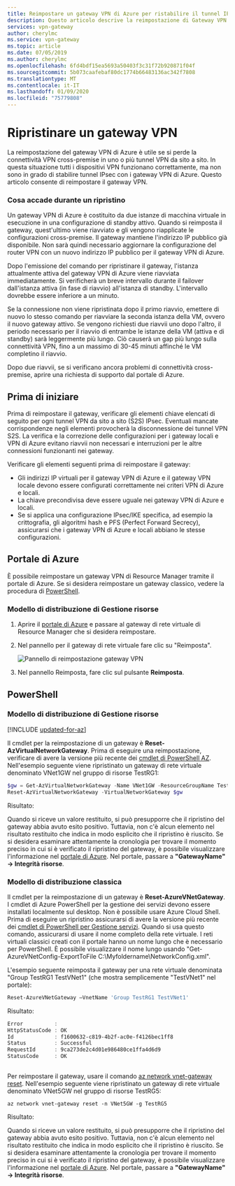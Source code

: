 ```yaml
---
title: Reimpostare un gateway VPN di Azure per ristabilire il tunnel IPsec
description: Questo articolo descrive la reimpostazione di Gateway VPN di Azure per ristabilire i tunnel IPsec. L'articolo riguarda i gateway VPN nei modelli di distribuzione classica e Resource Manager.
services: vpn-gateway
author: cherylmc
ms.service: vpn-gateway
ms.topic: article
ms.date: 07/05/2019
ms.author: cherylmc
ms.openlocfilehash: 6fd4bdf15ea5693a50403f3c31f72b920871f04f
ms.sourcegitcommit: 5b073caafebaf80dc1774b66483136ac342f7808
ms.translationtype: MT
ms.contentlocale: it-IT
ms.lasthandoff: 01/09/2020
ms.locfileid: "75779808"
---
```

# <a name="reset-a-vpn-gateway"></a>Ripristinare un gateway VPN

La reimpostazione del gateway VPN di Azure è utile se si perde la connettività VPN cross-premise in uno o più tunnel VPN da sito a sito. In questa situazione tutti i dispositivi VPN funzionano correttamente, ma non sono in grado di stabilire tunnel IPsec con i gateway VPN di Azure. Questo articolo consente di reimpostare il gateway VPN.

### <a name="what-happens-during-a-reset"></a>Cosa accade durante un ripristino

Un gateway VPN di Azure è costituito da due istanze di macchina virtuale in esecuzione in una configurazione di standby attivo. Quando si reimposta il gateway, quest'ultimo viene riavviato e gli vengono riapplicate le configurazioni cross-premise. Il gateway mantiene l'indirizzo IP pubblico già disponibile. Non sarà quindi necessario aggiornare la configurazione del router VPN con un nuovo indirizzo IP pubblico per il gateway VPN di Azure.

Dopo l'emissione del comando per ripristinare il gateway, l'istanza attualmente attiva del gateway VPN di Azure viene riavviata immediatamente. Si verificherà un breve intervallo durante il failover dall'istanza attiva (in fase di riavvio) all'istanza di standby. L'intervallo dovrebbe essere inferiore a un minuto.

Se la connessione non viene ripristinata dopo il primo riavvio, emettere di nuovo lo stesso comando per riavviare la seconda istanza della VM, ovvero il nuovo gateway attivo. Se vengono richiesti due riavvii uno dopo l'altro, il periodo necessario per il riavvio di entrambe le istanze della VM (attiva e di standby) sarà leggermente più lungo. Ciò causerà un gap più lungo sulla connettività VPN, fino a un massimo di 30-45 minuti affinché le VM completino il riavvio.

Dopo due riavvii, se si verificano ancora problemi di connettività cross-premise, aprire una richiesta di supporto dal portale di Azure.

## <a name="before"></a>Prima di iniziare

Prima di reimpostare il gateway, verificare gli elementi chiave elencati di seguito per ogni tunnel VPN da sito a sito (S2S) IPsec. Eventuali mancate corrispondenze negli elementi provocherà la disconnessione dei tunnel VPN S2S. La verifica e la correzione delle configurazioni per i gateway locali e VPN di Azure evitano riavvii non necessari e interruzioni per le altre connessioni funzionanti nei gateway.

Verificare gli elementi seguenti prima di reimpostare il gateway:

* Gli indirizzi IP virtuali per il gateway VPN di Azure e il gateway VPN locale devono essere configurati correttamente nei criteri VPN di Azure e locali.
* La chiave precondivisa deve essere uguale nei gateway VPN di Azure e locali.
* Se si applica una configurazione IPsec/IKE specifica, ad esempio la crittografia, gli algoritmi hash e PFS (Perfect Forward Secrecy), assicurarsi che i gateway VPN di Azure e locali abbiano le stesse configurazioni.

## <a name="portal"></a>Portale di Azure

È possibile reimpostare un gateway VPN di Resource Manager tramite il portale di Azure. Se si desidera reimpostare un gateway classico, vedere la procedura di [PowerShell](#resetclassic).

### <a name="resource-manager-deployment-model"></a>Modello di distribuzione di Gestione risorse

1. Aprire il [portale di Azure](https://portal.azure.com) e passare al gateway di rete virtuale di Resource Manager che si desidera reimpostare.
2. Nel pannello per il gateway di rete virtuale fare clic su "Reimposta".

   ![Pannello di reimpostazione gateway VPN](./media/vpn-gateway-howto-reset-gateway/reset-vpn-gateway-portal.png)
3. Nel pannello Reimposta, fare clic sul pulsante **Reimposta**.

## <a name="ps"></a>PowerShell

### <a name="resource-manager-deployment-model"></a>Modello di distribuzione di Gestione risorse

[!INCLUDE [updated-for-az](../../includes/updated-for-az.md)]

Il cmdlet per la reimpostazione di un gateway è **Reset-AzVirtualNetworkGateway**. Prima di eseguire una reimpostazione, verificare di avere la versione più recente dei [cmdlet di PowerShell AZ](https://docs.microsoft.com/powershell/module/az.network). Nell'esempio seguente viene ripristinato un gateway di rete virtuale denominato VNet1GW nel gruppo di risorse TestRG1:

```powershell
$gw = Get-AzVirtualNetworkGateway -Name VNet1GW -ResourceGroupName TestRG1
Reset-AzVirtualNetworkGateway -VirtualNetworkGateway $gw
```

Risultato:

Quando si riceve un valore restituito, si può presupporre che il ripristino del gateway abbia avuto esito positivo. Tuttavia, non c'è alcun elemento nel risultato restituito che indica in modo esplicito che il ripristino è riuscito. Se si desidera esaminare attentamente la cronologia per trovare il momento preciso in cui si è verificato il ripristino del gateway, è possibile visualizzare l'informazione nel [portale di Azure](https://portal.azure.com). Nel portale, passare a **"GatewayName" -> Integrità risorse**.

### <a name="resetclassic"></a>Modello di distribuzione classica

Il cmdlet per la reimpostazione di un gateway è **Reset-AzureVNetGateway**. I cmdlet di Azure PowerShell per la gestione dei servizi devono essere installati localmente sul desktop. Non è possibile usare Azure Cloud Shell. Prima di eseguire un ripristino assicurarsi di avere la versione più recente dei [cmdlet di PowerShell per Gestione servizi](https://docs.microsoft.com/powershell/azure/servicemanagement/install-azure-ps?view=azuresmps-4.0.0#azure-service-management-cmdlets). Quando si usa questo comando, assicurarsi di usare il nome completo della rete virtuale. I reti virtuali classici creati con il portale hanno un nome lungo che è necessario per PowerShell. È possibile visualizzare il nome lungo usando "Get-AzureVNetConfig-ExportToFile C:\Myfoldername\NetworkConfig.xml".

L'esempio seguente reimposta il gateway per una rete virtuale denominata "Group TestRG1 TestVNet1" (che mostra semplicemente "TestVNet1" nel portale):

```powershell
Reset-AzureVNetGateway –VnetName 'Group TestRG1 TestVNet1'
```

Risultato:

```powershell
Error          :
HttpStatusCode : OK
Id             : f1600632-c819-4b2f-ac0e-f4126bec1ff8
Status         : Successful
RequestId      : 9ca273de2c4d01e986480ce1ffa4d6d9
StatusCode     : OK
```

## <a name="cli"></a>

Per reimpostare il gateway, usare il comando [az network vnet-gateway reset](https://docs.microsoft.com/cli/azure/network/vnet-gateway). Nell'esempio seguente viene ripristinato un gateway di rete virtuale denominato VNet5GW nel gruppo di risorse TestRG5:

```azurecli
az network vnet-gateway reset -n VNet5GW -g TestRG5
```

Risultato:

Quando si riceve un valore restituito, si può presupporre che il ripristino del gateway abbia avuto esito positivo. Tuttavia, non c'è alcun elemento nel risultato restituito che indica in modo esplicito che il ripristino è riuscito. Se si desidera esaminare attentamente la cronologia per trovare il momento preciso in cui si è verificato il ripristino del gateway, è possibile visualizzare l'informazione nel [portale di Azure](https://portal.azure.com). Nel portale, passare a **"GatewayName" -> Integrità risorse**.
